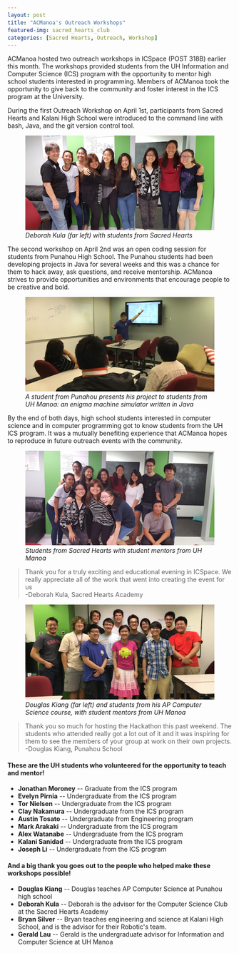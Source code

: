 ```yaml
---
layout: post
title: "ACManoa's Outreach Workshops"
featured-img: sacred_hearts_club
categories: [Sacred Hearts, Outreach, Workshop]
---
```


ACManoa hosted two outreach workshops in ICSpace (POST 318B) earlier this month. The workshops provided students from the UH Information and Computer Science (ICS) program with the opportunity to mentor high school students interested in programming. Members of ACManoa took the opportunity to give back to the community and foster interest in the ICS program at the University.

During the first Outreach Workshop on April 1st, participants from Sacred Hearts and Kalani High School were introduced to the command line with bash, Java, and the git version control tool. <br>

<figure class="full">
    <img src="/assets/img/posts/sacred_hearts_club.jpg">
    <figcaption><em>Deborah Kula (far left) with students from Sacred Hearts</em></figcaption>
</figure>

The second workshop on April 2nd was an open coding session for students from Punahou High School. The Punahou students had been developing projects in Java for several weeks and this was a chance for them to hack away, ask questions, and receive mentorship. ACManoa strives to provide opportunities and environments that encourage people to be creative and bold.

<figure class="full">
    <img src="/assets/img/posts/hs_student_presents_app.png">
    <figcaption><em>A student from Punahou presents his project to students from UH Manoa: an enigma machine simulator written in Java</em></figcaption>
</figure>

By the end of both days, high school students interested in computer science and in computer programming got to know students from the UH ICS program. It was a mutually benefiting experience that ACManoa hopes to reproduce in future outreach events with the community.

<figure class="full">
    <img src="/assets/img/posts/sacred_hearts_with_acm.png">
    <figcaption><em>Students from Sacred Hearts with student mentors from UH Manoa</em></figcaption>
</figure>

> Thank you for a truly exciting and educational evening in ICSpace. We really appreciate all of the work that went into creating the event for us<br>
-Deborah Kula, Sacred Hearts Academy

<figure class="full">
    <img src="/assets/img/posts/punahou_compsci_students.png">
    <figcaption><em>Douglas Kiang (far left) and students from his AP Computer Science course, with student mentors from UH Manoa</em></figcaption>
</figure>

> Thank you so much for hosting the Hackathon this past weekend. The students who attended really got a lot out of it and it was inspiring for them to see the members of your group at work on their own projects.<br>
-Douglas Kiang, Punahou School

#### These are the UH students who volunteered for the opportunity to teach and mentor!

* **Jonathan Moroney** -- Graduate from the ICS program
* **Evelyn Pirnia** -- Undergraduate from the ICS program
* **Tor Nielsen** -- Undergraduate from the ICS program
* **Clay Nakamura** -- Undergraduate from the ICS program
* **Austin Tosato** -- Undergraduate from Engineering program
* **Mark Arakaki** -- Undergraduate from the ICS program
* **Alex Watanabe** -- Undergraduate from the ICS program
* **Kalani Sanidad** -- Undergraduate from the ICS program
* **Joseph Li** -- Undergraduate from the ICS program


#### And a big thank you goes out to the people who helped make these workshops possible!

* **Douglas Kiang** --  Douglas teaches AP Computer Science at Punahou high school
* **Deborah Kula** -- Deborah is the advisor for the Computer Science Club at the Sacred Hearts Academy
* **Bryan Silver** -- Bryan teaches engineering and science at Kalani High School, and is the advisor for their Robotic's team.
* **Gerald Lau** -- Gerald is the undergraduate advisor for Information and Computer Science at UH Manoa
